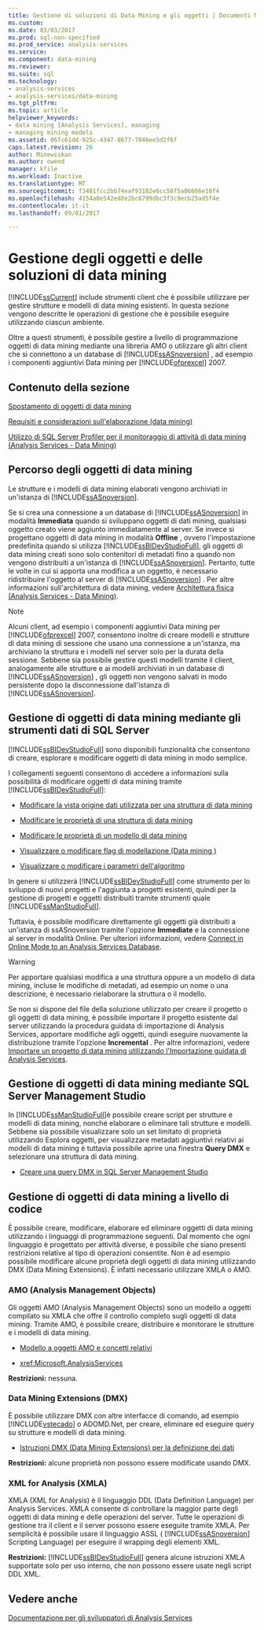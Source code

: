 ```yaml
---
title: Gestione di soluzioni di Data Mining e gli oggetti | Documenti Microsoft
ms.custom: 
ms.date: 03/03/2017
ms.prod: sql-non-specified
ms.prod_service: analysis-services
ms.service: 
ms.component: data-mining
ms.reviewer: 
ms.suite: sql
ms.technology:
- analysis-services
- analysis-services/data-mining
ms.tgt_pltfrm: 
ms.topic: article
helpviewer_keywords:
- data mining [Analysis Services], managing
- managing mining models
ms.assetid: 06fc61dd-925c-4347-8677-7046ee5d2f6f
caps.latest.revision: 26
author: Minewiskan
ms.author: owend
manager: kfile
ms.workload: Inactive
ms.translationtype: MT
ms.sourcegitcommit: f3481fcc2bb74eaf93182e6cc58f5a06666e10f4
ms.openlocfilehash: 4154a0e542ed8e2bc6799dbc3f3c9ecb25ad5f4e
ms.contentlocale: it-it
ms.lasthandoff: 09/01/2017

---
```

# <a name="management-of-data-mining-solutions-and-objects"></a>Gestione degli oggetti e delle soluzioni di data mining
  [!INCLUDE[ssCurrent](../../includes/sscurrent-md.md)] include strumenti client che è possibile utilizzare per gestire strutture e modelli di data mining esistenti. In questa sezione vengono descritte le operazioni di gestione che è possibile eseguire utilizzando ciascun ambiente.  
  
 Oltre a questi strumenti, è possibile gestire a livello di programmazione oggetti di data mining mediante una libreria AMO o utilizzare gli altri client che si connettono a un database di [!INCLUDE[ssASnoversion](../../includes/ssasnoversion-md.md)] , ad esempio i componenti aggiuntivi Data mining per [!INCLUDE[ofprexcel](../../includes/ofprexcel-md.md)] 2007.  
  
## <a name="in-this-section"></a>Contenuto della sezione  
 [Spostamento di oggetti di data mining](../../analysis-services/data-mining/moving-data-mining-objects.md)  
  
 [Requisiti e considerazioni sull'elaborazione &#40;data mining&#41;](../../analysis-services/data-mining/processing-requirements-and-considerations-data-mining.md)  
  
 [Utilizzo di SQL Server Profiler per il monitoraggio di attività di data mining &#40;Analysis Services - Data Mining&#41;](../../analysis-services/data-mining/using-sql-server-profiler-to-monitor-data-mining-analysis-services-data-mining.md)  
  
## <a name="location-of-data-mining-objects"></a>Percorso degli oggetti di data mining  
 Le strutture e i modelli di data mining elaborati vengono archiviati in un'istanza di [!INCLUDE[ssASnoversion](../../includes/ssasnoversion-md.md)].  
  
 Se si crea una connessione a un database di [!INCLUDE[ssASnoversion](../../includes/ssasnoversion-md.md)] in modalità **Immediata** quando si sviluppano oggetti di dati mining, qualsiasi oggetto creato viene aggiunto immediatamente al server. Se invece si progettano oggetti di data mining in modalità **Offline** , ovvero l'impostazione predefinita quando si utilizza [!INCLUDE[ssBIDevStudioFull](../../includes/ssbidevstudiofull-md.md)], gli oggetti di data mining creati sono solo contenitori di metadati fino a quando non vengono distribuiti a un'istanza di [!INCLUDE[ssASnoversion](../../includes/ssasnoversion-md.md)]. Pertanto, tutte le volte in cui si apporta una modifica a un oggetto, è necessario ridistribuire l'oggetto al server di [!INCLUDE[ssASnoversion](../../includes/ssasnoversion-md.md)] . Per altre informazioni sull'architettura di data mining, vedere [Architettura fisica &#40;Analysis Services - Data Mining&#41;](../../analysis-services/data-mining/physical-architecture-analysis-services-data-mining.md).  
  
> [!NOTE]  
>  Alcuni client, ad esempio i componenti aggiuntivi Data mining per [!INCLUDE[ofprexcel](../../includes/ofprexcel-md.md)] 2007, consentono inoltre di creare modelli e strutture di data mining di sessione che usano una connessione a un'istanza, ma archiviano la struttura e i modelli nel server solo per la durata della sessione. Sebbene sia possibile gestire questi modelli tramite il client, analogamente alle strutture e ai modelli archiviati in un database di [!INCLUDE[ssASnoversion](../../includes/ssasnoversion-md.md)] , gli oggetti non vengono salvati in modo persistente dopo la disconnessione dall'istanza di [!INCLUDE[ssASnoversion](../../includes/ssasnoversion-md.md)].  
  
## <a name="managing-data-mining-objects-in-sql-server-data-tools"></a>Gestione di oggetti di data mining mediante gli strumenti dati di SQL Server  
 [!INCLUDE[ssBIDevStudioFull](../../includes/ssbidevstudiofull-md.md)] sono disponibili funzionalità che consentono di creare, esplorare e modificare oggetti di data mining in modo semplice.  
  
 I collegamenti seguenti consentono di accedere a informazioni sulla possibilità di modificare oggetti di data mining tramite [!INCLUDE[ssBIDevStudioFull](../../includes/ssbidevstudiofull-md.md)]:  
  
-   [Modificare la vista origine dati utilizzata per una struttura di data mining](../../analysis-services/data-mining/edit-the-data-source-view-used-for-a-mining-structure.md)  
  
-   [Modificare le proprietà di una struttura di data mining](../../analysis-services/data-mining/change-the-properties-of-a-mining-structure.md)  
  
-   [Modificare le proprietà di un modello di data mining](../../analysis-services/data-mining/change-the-properties-of-a-mining-model.md)  
  
-   [Visualizzare o modificare flag di modellazione &#40;Data mining &#41;](../../analysis-services/data-mining/view-or-change-modeling-flags-data-mining.md)  
  
-   [Visualizzare o modificare i parametri dell'algoritmo](../../analysis-services/data-mining/view-or-change-algorithm-parameters.md)  
  
 In genere si utilizzerà [!INCLUDE[ssBIDevStudioFull](../../includes/ssbidevstudiofull-md.md)] come strumento per lo sviluppo di nuovi progetti e l'aggiunta a progetti esistenti, quindi per la gestione di progetti e oggetti distribuiti tramite strumenti quale [!INCLUDE[ssManStudioFull](../../includes/ssmanstudiofull-md.md)].  
  
 Tuttavia, è possibile modificare direttamente gli oggetti già distribuiti a un'istanza di ssASnoversion tramite l'opzione **Immediate** e la connessione al server in modalità Online. Per ulteriori informazioni, vedere [Connect in Online Mode to an Analysis Services Database](../../analysis-services/multidimensional-models/connect-in-online-mode-to-an-analysis-services-database.md).  
  
> [!WARNING]  
>  Per apportare qualsiasi modifica a una struttura oppure a un modello di data mining, incluse le modifiche di metadati, ad esempio un nome o una descrizione, è necessario rielaborare la struttura o il modello.  
  
 Se non si dispone del file della soluzione utilizzato per creare il progetto o gli oggetti di data mining, è possibile importare il progetto esistente dal server utilizzando la procedura guidata di importazione di Analysis Services, apportare modifiche agli oggetti, quindi eseguire nuovamente la distribuzione tramite l'opzione **Incremental** . Per altre informazioni, vedere [Importare un progetto di data mining utilizzando l'Importazione guidata di Analysis Services](../../analysis-services/data-mining/import-a-data-mining-project-using-the-analysis-services-import-wizard.md).  
  
## <a name="managing-data-mining-objects-in-sql-server-management-studio"></a>Gestione di oggetti di data mining mediante SQL Server Management Studio  
 In [!INCLUDE[ssManStudioFull](../../includes/ssmanstudiofull-md.md)]è possibile creare script per strutture e modelli di data mining, nonché elaborare o eliminare tali strutture e modelli. Sebbene sia possibile visualizzare solo un set limitato di proprietà utilizzando Esplora oggetti, per visualizzare metadati aggiuntivi relativi ai modelli di data mining è tuttavia possibile aprire una finestra **Query DMX** e selezionare una struttura di data mining.  
  
-   [Creare una query DMX in SQL Server Management Studio](../../analysis-services/data-mining/create-a-dmx-query-in-sql-server-management-studio.md)  
  
## <a name="managing-data-mining-objects-programmatically"></a>Gestione di oggetti di data mining a livello di codice  
 È possibile creare, modificare, elaborare ed eliminare oggetti di data mining utilizzando i linguaggi di programmazione seguenti. Dal momento che ogni linguaggio è progettato per attività diverse, è possibile che siano presenti restrizioni relative al tipo di operazioni consentite. Non è ad esempio possibile modificare alcune proprietà degli oggetti di data mining utilizzando DMX (Data Mining Extensions). È infatti necessario utilizzare XMLA o AMO.  
  
### <a name="analysis-management-objects-amo"></a>AMO (Analysis Management Objects)  
 Gli oggetti AMO (Analysis Management Objects) sono un modello a oggetti compilato su XMLA che offre il controllo completo sugli oggetti di data mining. Tramite AMO, è possibile creare, distribuire e monitorare le strutture e i modelli di data mining.  
  
-   [Modello a oggetti AMO e concetti relativi](../../analysis-services/multidimensional-models/analysis-management-objects/amo-concepts-and-object-model.md)  
  
-   <xref:Microsoft.AnalysisServices>  
  
 **Restrizioni:** nessuna.  
  
### <a name="data-mining-extensions-dmx"></a>Data Mining Extensions (DMX)  
 È possibile utilizzare DMX con altre interfacce di comando, ad esempio [!INCLUDE[vstecado](../../includes/vstecado-md.md)] o ADOMD.Net, per creare, eliminare ed eseguire query su strutture e modelli di data mining.  
  
-   [Istruzioni DMX &#40;Data Mining Extensions&#41; per la definizione dei dati](../../dmx/dmx-statements-data-definition.md)  
  
 **Restrizioni:** alcune proprietà non possono essere modificate usando DMX.  
  
### <a name="xml-for-analysis-xmla"></a>XML for Analysis (XMLA)  
 XMLA (XML for Analysis) è il linguaggio DDL (Data Definition Language) per Analysis Services. XMLA consente di controllare la maggior parte degli oggetti di data mining e delle operazioni del server. Tutte le operazioni di gestione tra il client e il server possono essere eseguite tramite XMLA. Per semplicità è possibile usare il linguaggio ASSL ( [!INCLUDE[ssASnoversion](../../includes/ssasnoversion-md.md)] Scripting Language) per eseguire il wrapping degli elementi XML.  
  
 **Restrizioni:** [!INCLUDE[ssBIDevStudioFull](../../includes/ssbidevstudiofull-md.md)] genera alcune istruzioni XMLA supportate solo per uso interno, che non possono essere usate negli script DDL XML.  
  
## <a name="see-also"></a>Vedere anche  
 [Documentazione per gli sviluppatori di Analysis Services](../../analysis-services/analysis-services-developer-documentation.md)  
  
  

